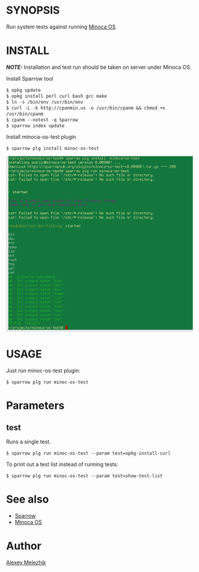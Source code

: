 # SYNOPSIS


Run system tests against running [Minoca OS](https://github.com/minoca/os)


# INSTALL

***NOTE:*** Installation and test run should be taken on server under Minoca OS.

Install Sparrow tool

    $ opkg update
    $ opkg install perl curl bash gcc make 
    $ ln -s /bin/env /usr/bin/env
    $ curl -L -k http://cpanmin.us -o /usr/bin/cpanm && chmod +x /usr/bin/cpanm
    $ cpanm --notest -q Sparrow
    $ sparrow index update

Install minoca-os-test plugin


    $ sparrow plg install minoc-os-test

![minoca-os-test report](https://raw.githubusercontent.com/melezhik/minoca-os-test/master/minoca-os-test.png)
# USAGE

Just run minoc-os-test plugin:


    $ sparrow plg run minoc-os-test

# Parameters

## test

Runs a single test.

    $ sparrow plg run minoc-os-test --param test=opkg-install-curl

To print out a test list instead of running tests:

    $ sparrow plg run minoc-os-test --param test=show-test-list

# See also

* [Sparrow](https://github.com/melezhik/sparrow)
* [Minoca OS](https://github.com/minoca/os)


# Author

[Alexey Melezhik](mailto:melezhik@gmail.com)    


